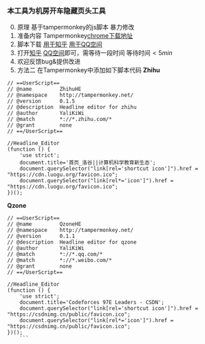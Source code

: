 ### 本工具为机房开车隐藏页头工具
0. 原理
	基于tampermonkey的js脚本
	暴力修改
1. 准备内容
	Tampermonkey[chrome下载地址](https://chrome.google.com/webstore/detail/tampermonkey/dhdgffkkebhmkfjojejmpbldmpobfkfo?hl=zh-CN)
2. 脚本下载
	[用于知乎](https://greasyfork.org/zh-CN/scripts/387105-zhihuhe)
	[用于QQ空间](https://greasyfork.org/zh-CN/scripts/387117-qzonehe)
3. 打开[知乎](zhihu.com) [QQ空间](i.qq.com)即可，需等待一段时间
	等待时间$<5min$
4. 欢迎反馈bug&提供改进
5. 方法二
	在Tampermonkey中添加如下脚本代码
	**Zhihu**

```
// ==UserScript==
// @name         ZhihuHE
// @namespace    http://tampermonkey.net/
// @version      0.1.5
// @description  Headline editor for zhihu
// @author       YaliKiWi
// @match        *://*.zhihu.com/*
// @grant        none
// ==/UserScript==

//Headline_Editor
(function () {
    'use strict';
    document.title='首页_洛谷||计算机科学教育新生态';
    document.querySelector("link[rel='shortcut icon']").href = "https://cdn.luogu.org/favicon.ico";
    document.querySelector("link[rel*='icon']").href = "https://cdn.luogu.org/favicon.ico";
})();
```


**Qzone**

```
// ==UserScript==
// @name         QzoneHE
// @namespace    http://tampermonkey.net/
// @version      0.1.1
// @description  Headline editor for qzone
// @author       YaliKiWi
// @match        *://*.qq.com/*
// @match        *://*.weibo.com/*
// @grant        none
// ==/UserScript==

//Headline_Editor
(function () {
    'use strict';
    document.title='Codeforces 97E Leaders - CSDN';
    document.querySelector("link[rel='shortcut icon']").href = "https://csdnimg.cn/public/favicon.ico";
    document.querySelector("link[rel*='icon']").href = "https://csdnimg.cn/public/favicon.ico";
})();
	```
